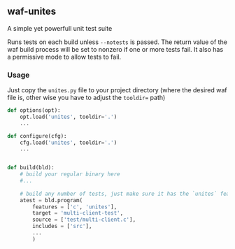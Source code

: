 ## waf-unites

A simple yet powerfull unit test suite


Runs tests on each build unless `--notests` is passed. The return value of the waf build process will be set to nonzero if one or more tests fail. It also has a permissive mode to allow tests to fail.

### Usage

Just copy the `unites.py` file to your project directory (where the desired waf file is, other wise you have to adjust the `tooldir=` path)

```python
def options(opt):
    opt.load('unites', tooldir='.')
    ...

def configure(cfg):
    cfg.load('unites', tooldir='.')
    ...


def build(bld):
    # build your regular binary here
    #...
    
    # build any number of tests, just make sure it has the `unites` feature
	atest = bld.program(
		features = ['c', 'unites'],
		target = 'multi-client-test',
		source = ['test/multi-client.c'],
		includes = ['src'],
		...
		)

```
